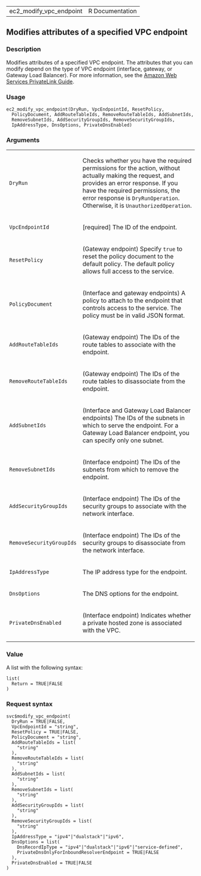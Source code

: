 <table style="width: 100%;">
<tbody>
<tr class="odd">
<td>ec2_modify_vpc_endpoint</td>
<td style="text-align: right;">R Documentation</td>
</tr>
</tbody>
</table>

## Modifies attributes of a specified VPC endpoint

### Description

Modifies attributes of a specified VPC endpoint. The attributes that you
can modify depend on the type of VPC endpoint (interface, gateway, or
Gateway Load Balancer). For more information, see the [Amazon Web
Services PrivateLink
Guide](https://docs.aws.amazon.com/vpc/latest/privatelink/).

### Usage

    ec2_modify_vpc_endpoint(DryRun, VpcEndpointId, ResetPolicy,
      PolicyDocument, AddRouteTableIds, RemoveRouteTableIds, AddSubnetIds,
      RemoveSubnetIds, AddSecurityGroupIds, RemoveSecurityGroupIds,
      IpAddressType, DnsOptions, PrivateDnsEnabled)

### Arguments

<table>
<colgroup>
<col style="width: 35%" />
<col style="width: 65%" />
</colgroup>
<tbody>
<tr class="odd">
<td><code id="ec2_modify_vpc_endpoint_:_DryRun">DryRun</code></td>
<td><p>Checks whether you have the required permissions for the action,
without actually making the request, and provides an error response. If
you have the required permissions, the error response is
<code>DryRunOperation</code>. Otherwise, it is
<code>UnauthorizedOperation</code>.</p></td>
</tr>
<tr class="even">
<td><code
id="ec2_modify_vpc_endpoint_:_VpcEndpointId">VpcEndpointId</code></td>
<td><p>[required] The ID of the endpoint.</p></td>
</tr>
<tr class="odd">
<td><code
id="ec2_modify_vpc_endpoint_:_ResetPolicy">ResetPolicy</code></td>
<td><p>(Gateway endpoint) Specify <code>true</code> to reset the policy
document to the default policy. The default policy allows full access to
the service.</p></td>
</tr>
<tr class="even">
<td><code
id="ec2_modify_vpc_endpoint_:_PolicyDocument">PolicyDocument</code></td>
<td><p>(Interface and gateway endpoints) A policy to attach to the
endpoint that controls access to the service. The policy must be in
valid JSON format.</p></td>
</tr>
<tr class="odd">
<td><code
id="ec2_modify_vpc_endpoint_:_AddRouteTableIds">AddRouteTableIds</code></td>
<td><p>(Gateway endpoint) The IDs of the route tables to associate with
the endpoint.</p></td>
</tr>
<tr class="even">
<td><code
id="ec2_modify_vpc_endpoint_:_RemoveRouteTableIds">RemoveRouteTableIds</code></td>
<td><p>(Gateway endpoint) The IDs of the route tables to disassociate
from the endpoint.</p></td>
</tr>
<tr class="odd">
<td><code
id="ec2_modify_vpc_endpoint_:_AddSubnetIds">AddSubnetIds</code></td>
<td><p>(Interface and Gateway Load Balancer endpoints) The IDs of the
subnets in which to serve the endpoint. For a Gateway Load Balancer
endpoint, you can specify only one subnet.</p></td>
</tr>
<tr class="even">
<td><code
id="ec2_modify_vpc_endpoint_:_RemoveSubnetIds">RemoveSubnetIds</code></td>
<td><p>(Interface endpoint) The IDs of the subnets from which to remove
the endpoint.</p></td>
</tr>
<tr class="odd">
<td><code
id="ec2_modify_vpc_endpoint_:_AddSecurityGroupIds">AddSecurityGroupIds</code></td>
<td><p>(Interface endpoint) The IDs of the security groups to associate
with the network interface.</p></td>
</tr>
<tr class="even">
<td><code
id="ec2_modify_vpc_endpoint_:_RemoveSecurityGroupIds">RemoveSecurityGroupIds</code></td>
<td><p>(Interface endpoint) The IDs of the security groups to
disassociate from the network interface.</p></td>
</tr>
<tr class="odd">
<td><code
id="ec2_modify_vpc_endpoint_:_IpAddressType">IpAddressType</code></td>
<td><p>The IP address type for the endpoint.</p></td>
</tr>
<tr class="even">
<td><code
id="ec2_modify_vpc_endpoint_:_DnsOptions">DnsOptions</code></td>
<td><p>The DNS options for the endpoint.</p></td>
</tr>
<tr class="odd">
<td><code
id="ec2_modify_vpc_endpoint_:_PrivateDnsEnabled">PrivateDnsEnabled</code></td>
<td><p>(Interface endpoint) Indicates whether a private hosted zone is
associated with the VPC.</p></td>
</tr>
</tbody>
</table>

### Value

A list with the following syntax:

    list(
      Return = TRUE|FALSE
    )

### Request syntax

    svc$modify_vpc_endpoint(
      DryRun = TRUE|FALSE,
      VpcEndpointId = "string",
      ResetPolicy = TRUE|FALSE,
      PolicyDocument = "string",
      AddRouteTableIds = list(
        "string"
      ),
      RemoveRouteTableIds = list(
        "string"
      ),
      AddSubnetIds = list(
        "string"
      ),
      RemoveSubnetIds = list(
        "string"
      ),
      AddSecurityGroupIds = list(
        "string"
      ),
      RemoveSecurityGroupIds = list(
        "string"
      ),
      IpAddressType = "ipv4"|"dualstack"|"ipv6",
      DnsOptions = list(
        DnsRecordIpType = "ipv4"|"dualstack"|"ipv6"|"service-defined",
        PrivateDnsOnlyForInboundResolverEndpoint = TRUE|FALSE
      ),
      PrivateDnsEnabled = TRUE|FALSE
    )
